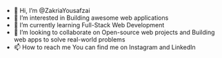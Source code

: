 - 👋 Hi, I’m @ZakriaYousafzai
- 👀 I’m interested in Building awesome web applications
- 🌱 I’m currently learning Full-Stack Web Development
- 💞️ I’m looking to collaborate on Open-source web projects and Building web apps to solve real-world problems
- 📫 How to reach me You can find me on Instagram and LinkedIn
